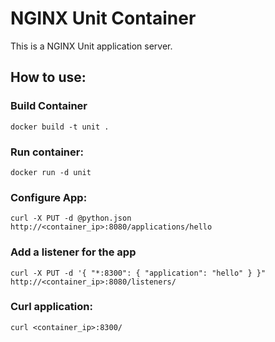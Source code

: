 # NGINX Unit Container
This is a NGINX Unit application server. 

## How to use:
### Build Container
```
docker build -t unit .
```

### Run container:
```
docker run -d unit
```
### Configure App:
```
curl -X PUT -d @python.json http://<container_ip>:8080/applications/hello
```
### Add a listener for the app
```
curl -X PUT -d '{ "*:8300": { "application": "hello" } }" http://<container_ip>:8080/listeners/
```
### Curl application:
```
curl <container_ip>:8300/
```
